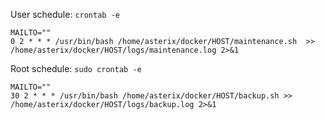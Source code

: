 
User schedule: 
`crontab -e`

```
MAILTO=""
0 2 * * * /usr/bin/bash /home/asterix/docker/HOST/maintenance.sh  >> /home/asterix/docker/HOST/logs/maintenance.log 2>&1
```

Root schedule: 
`sudo crontab -e`

```
MAILTO=""
30 2 * * * /usr/bin/bash /home/asterix/docker/HOST/backup.sh >> /home/asterix/docker/HOST/logs/backup.log 2>&1
```

